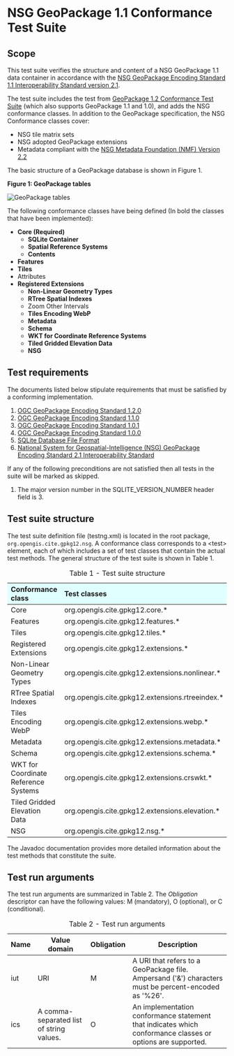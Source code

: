 
# NSG GeoPackage 1.1 Conformance Test Suite

## Scope


This test suite verifies the structure and content of a NSG GeoPackage 1.1 data container in accordance with the [NSG GeoPackage Encoding Standard 1.1 Interoperability Standard version 2.1](https://nsgreg.nga.mil/doc/view?i=4379&month=1&day=24&year=2018).
 
The test suite includes the test from [GeoPackage 1.2 Conformance Test Suite](https://github.com/opengeospatial/ets-gpkg12) (which also supports GeoPackage 1.1 and 1.0), and adds the NSG conformance classes. In addition to the GeoPackage specification, the NSG Conformance classes cover:

* NSG tile matrix sets
* NSG adopted GeoPackage extensions
* Metadata compliant with the [NSG Metadata Foundation (NMF) Version 2.2](https://nsgreg.nga.mil/doc/view?i=4123&month=1&day=24&year=2018)

The basic structure of a GeoPackage database is shown in Figure 1.

**Figure 1: GeoPackage tables**

![GeoPackage tables](./img/geopackage-tables.png)

The following conformance classes have being defined (In bold the classes that have been implemented):

* **Core (Required)**
    - **SQLite Container**
    - **Spatial Reference Systems**
    - **Contents**
* **Features**
* **Tiles**
* Attributes
* **Registered Extensions**
    - **Non-Linear Geometry Types**
    - **RTree Spatial Indexes**
    - Zoom Other Intervals
    - **Tiles Encoding WebP**
    - **Metadata**
    - **Schema**
    - **WKT for Coordinate Reference Systems**
    - **Tiled Gridded Elevation Data**
    - **NSG** 

## Test requirements

The documents listed below stipulate requirements that must be satisfied by a 
conforming implementation.

1. [OGC GeoPackage Encoding Standard 1.2.0](http://www.geopackage.org/spec/)
2. [OGC GeoPackage Encoding Standard 1.1.0](https://portal.opengeospatial.org/files/?artifact_id=64506)
3. [OGC GeoPackage Encoding Standard 1.0.1](https://portal.opengeospatial.org/files/?artifact_id=63378)
4. [OGC GeoPackage Encoding Standard 1.0.0](https://portal.opengeospatial.org/files/?artifact_id=56357)
5. [SQLite Database File Format](http://sqlite.org/fileformat2.html)
6. [National System for Geospatial-Intelligence (NSG) GeoPackage Encoding Standard 2.1 Interoperability Standard](https://nsgreg.nga.mil/doc/view?i=4379)

If any of the following preconditions are not satisfied then all tests in the 
suite will be marked as skipped.

1. The major version number in the SQLITE_VERSION_NUMBER header field is 3.

## Test suite structure

The test suite definition file (testng.xml) is located in the root package, 
`org.opengis.cite.gpkg12.nsg`. A conformance class corresponds to a &lt;test&gt; element, each 
of which includes a set of test classes that contain the actual test methods. 
The general structure of the test suite is shown in Table 1.

<table>
  <caption>Table 1 - Test suite structure</caption>
  <thead>
    <tr style="text-align: left; background-color: LightCyan">
      <th>Conformance class</th>
      <th>Test classes</th>
    </tr>
  </thead>
  <tbody>
    <tr>
      <td>Core</td>
      <td>org.opengis.cite.gpkg12.core.*</td>
    </tr>
    <tr>
      <td>Features</td>
      <td>org.opengis.cite.gpkg12.features.*</td>
    </tr>
    <tr>
      <td>Tiles</td>
      <td>org.opengis.cite.gpkg12.tiles.*</td>
    </tr>
    <tr>
      <td>Registered Extensions</td>
      <td>org.opengis.cite.gpkg12.extensions.*</td>
    </tr>
    <tr>
      <td>Non-Linear Geometry Types</td>
      <td>org.opengis.cite.gpkg12.extensions.nonlinear.*</td>
    </tr>
    <tr>
      <td>RTree Spatial Indexes</td>
      <td>org.opengis.cite.gpkg12.extensions.rtreeindex.*</td>
    </tr>
    <tr>
      <td>Tiles Encoding WebP</td>
      <td>org.opengis.cite.gpkg12.extensions.webp.*</td>
    </tr>
    <tr>
      <td>Metadata</td>
      <td>org.opengis.cite.gpkg12.extensions.metadata.*</td>
    </tr>
    <tr>
      <td>Schema</td>
      <td>org.opengis.cite.gpkg12.extensions.schema.*</td>
    </tr>
    <tr>
      <td>WKT for Coordinate Reference Systems</td>
      <td>org.opengis.cite.gpkg12.extensions.crswkt.*</td>
    </tr>
    <tr>
      <td>Tiled Gridded Elevation Data</td>
      <td>org.opengis.cite.gpkg12.extensions.elevation.*</td>
    </tr>
    <tr>
      <td>NSG</td>
      <td>org.opengis.cite.gpkg12.nsg.*</td>
    </tr>
  </tbody>
</table>

The Javadoc documentation provides more detailed information about the test 
methods that constitute the suite.


## Test run arguments

The test run arguments are summarized in Table 2. The _Obligation_ descriptor can 
have the following values: M (mandatory), O (optional), or C (conditional).

<table>
	<caption>Table 2 - Test run arguments</caption>
	<thead>
    <tr>
      <th>Name</th>
      <th>Value domain</th>
	    <th>Obligation</th>
	    <th>Description</th>
    </tr>
  </thead>
	<tbody>
    <tr>
      <td>iut</td>
      <td>URI</td>
      <td>M</td>
      <td>A URI that refers to a GeoPackage file. Ampersand ('&amp;') characters 
      must be percent-encoded as '%26'.</td>
    </tr>
	  <tr>
      <td>ics</td>
      <td>A comma-separated list of string values.</td>
      <td>O</td>
      <td>An implementation conformance statement that indicates which conformance 
      classes or options are supported.</td>
    </tr>
	</tbody>
</table>
